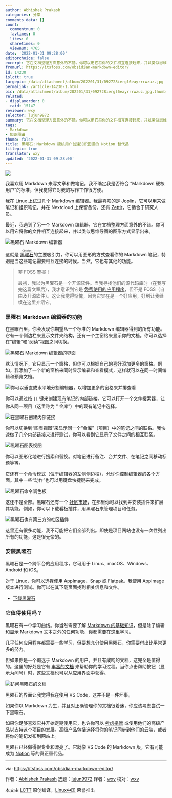 ```yaml
---
author: Abhishek Prakash
categories: 分享
comments_data: []
count:
  commentnum: 0
  favtimes: 0
  likes: 0
  sharetimes: 0
  viewnum: 4765
date: '2022-01-31 09:28:00'
editorchoice: false
excerpt: 它在文档整理方面意外的不错。你可以用它将你的文件相互连接起来，并以类似思维导图的图形方式显示出来。
fromurl: https://itsfoss.com/obsidian-markdown-editor/
id: 14230
islctt: true
largepic: /data/attachment/album/202201/31/092728iergl6eayrrrwzuz.jpg
permalink: /article-14230-1.html
pic: /data/attachment/album/202201/31/092728iergl6eayrrrwzuz.jpg.thumb.jpg
related:
- displayorder: 0
  raid: 15147
reviewer: wxy
selector: lujun9972
summary: 它在文档整理方面意外的不错。你可以用它将你的文件相互连接起来，并以类似思维导图的图形方式显示出来。
tags:
- Markdown
- 知识图谱
thumb: false
title: 黑曜石：Markdown 硬核用户创建知识图谱的 Notion 替代品
titlepic: true
translator: wxy
updated: '2022-01-31 09:28:00'
---
```


![](/data/attachment/album/202201/31/092728iergl6eayrrrwzuz.jpg)


我喜欢用 Markdown 来写文章和做笔记。我不确定我是否符合 “Markdown 硬核用户”的标准，但我觉得它对我的写作工作很方便。


我在 Linux 上试过几个 Markdown 编辑器。我最喜欢的是 [Joplin](https://itsfoss.com/joplin/)，它可以用来做笔记和组织笔记，并在 Nextcloud 上保留备份。还有 [Zettlr](https://itsfoss.com/zettlr-markdown-editor/)，它适合于研究人员。


最近，我遇到了另一个 Markdown 编辑器，它在文档整理方面意外的不错。你可以用它将你的文件相互连接起来，并以类似思维导图的图形方式显示出来。


![黑曜石 Markdown 编辑器](/data/attachment/album/202201/31/092802d1j11vuyyuyyzn3k.jpg)


这就是 <ruby> <a href="https://obsidian.md/">  黑曜石 </a> <rt>  Obsidian </rt></ruby> 的主要吸引力，你可以用图形的方式查看你的 Markdown 笔记，特别是当这些笔记需要相互连接的时候。当然，它也有其他的功能。



> 
> 非 FOSS 警报！
> 
> 
> 最初，我以为黑曜石是一个开源软件。当我寻找他们的源代码库时（在我写完这篇文章后），我才意识到它是 [免费使用的应用程序](https://obsidian.md/eula)，但不是 FOSS（自由及开源软件）。这让我觉得惭愧，因为它实在是一个好应用，好到让我继续在这里介绍它。
> 
> 
> 


### 黑曜石 Markdown 编辑器的功能


在黑曜石里，你会发现你期望从一个标准的 Markdown 编辑器得到的所有功能。它有一个侧边栏来显示文件夹结构，还有一个主窗格来显示你的文档。你可以选择在“编辑”和“阅读”视图之间切换。


![黑曜石 Markdown 编辑器的界面](/data/attachment/album/202201/31/092804x4j47qefip28je7y.png)


默认情况下，它只显示一个窗格，但你可以根据自己的喜好添加更多的窗格。例如，我添加了一个新的窗格来同时显示编辑和查看模式，这样就可以在同一时间编辑和预览文档。


![你可以垂直或水平地分割编辑器，以增加更多的窗格来并排查看](/data/attachment/album/202201/31/092805qwnwzpettb4uomsp.png)


你可以通过按 `[[` 键来创建现有笔记的内部链接。它可以打开一个文件搜索器，让你从同一项目（这里称为 “<ruby> 金库 <rt>  vault </rt></ruby>”）中的现有笔记中选择。


![在黑曜石创建内部链接](/data/attachment/album/202201/31/092807n7hhh3cvyb4c4hz7.png)


你可以切换到“图表视图”来显示同一个“金库”（项目）中的笔记之间的联系。我快速做了几个内部链接来进行测试，你可以看到它显示了文件之间的相互联系。


![黑曜石图表视图](/data/attachment/album/202201/31/092808qrovoeeeuzsb2j04.png)


你可以图形化地进行搜索和替换。对笔记进行备注、合并文件、在笔记之间移动标题等等。


它还有一个命令模式（位于编辑器的左侧侧边栏），允许你控制编辑器的各个方面。其中一些“动作”也可以用键盘快捷键来完成。


![黑曜石命令调色板](/data/attachment/album/202201/31/092810c1bwkx0by145zpvs.png)


这还不是全部。黑曜石还有一个 [社区市场](https://obsidian.md/plugins)，在那里你可以找到并安装插件来扩展其功能。例如，你可以下载看板插件，用黑曜石来管理项目和任务。


![黑曜石也有第三方的社区插件](/data/attachment/album/202201/31/092811hj66ais5iieb5a6a.png)


这里还有很多功能，我不可能把它们全部列出。即使是项目网站也没有一次性列出所有的功能，这是很无奈的。


### 安装黑曜石


黑曜石是一个跨平台的应用程序，它可用于 Linux、macOS、Windows、Android 和 iOS。


对于 Linux，你可以选择使用 AppImage、Snap 或 Flatpak。我使用 AppImage 版本进行测试。你可以在其下载页面找到相关信息和文件。


* [下载黑曜石](https://obsidian.md/download)


### 它值得使用吗？


黑曜石有一个学习曲线。你当然需要了解 [Markdown 的基础知识](https://itsfoss.com/markdown-guide/)，但是除了编辑和显示 Markdown 文本之外的任何功能，你都需要在这里学习。


几乎任何应用程序都需要一些学习，但要想充分使用黑曜石，你需要付出比平常更多的努力。


但如果你是一个痴迷于 Markdown 的用户，并且有成吨的文档，这完全是值得的。这里的好处是它有 [丰富的文档](https://help.obsidian.md/Obsidian/Index) 来帮助你的学习过程。当你点击帮助按钮（显示为问号）时，这些文档也可以从应用界面中获得。


![访问黑曜石的文档](/data/attachment/album/202201/31/092813zmixjsgpmu6gng4s.png)


黑曜石的界面让我觉得我在使用 VS Code，这并不是一件坏事。


如果你以 Markdown 为生，并且对正确管理你的文档很着迷，你应该考虑尝试一下黑曜石。


如果你足够喜欢它并开始定期使用它，也许你可以 [考虑捐赠](https://obsidian.md/pricing) 或使用他们的高级产品以支持这个项目的发展。高级产品包括选择将你的笔记同步到他们的云端，或者将你的笔记发布到网站上。


黑曜石已经做得很专业和漂亮了。它就像 VS Code 的 Markdown 版，它有可能成为 [Notion](https://www.notion.so/) 等的真正替代品。




---


via: <https://itsfoss.com/obsidian-markdown-editor/>


作者：[Abhishek Prakash](https://itsfoss.com/author/abhishek/) 选题：[lujun9972](https://github.com/lujun9972) 译者：[wxy](https://github.com/wxy) 校对：[wxy](https://github.com/wxy)


本文由 [LCTT](https://github.com/LCTT/TranslateProject) 原创编译，[Linux中国](https://linux.cn/) 荣誉推出